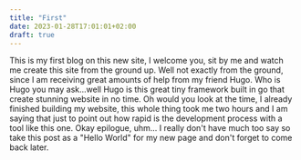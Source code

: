 ```yaml
---
title: "First"
date: 2023-01-28T17:01:01+02:00
draft: true
---
```

This is my first blog on this new site, I welcome you, sit by me and watch me create this site from the ground up. Well not exactly from the ground, since I am receiving great amounts of help from my friend Hugo. Who is Hugo you may ask...well Hugo is this great tiny framework built in go that create stunning website in no time. Oh would you look at the time, I already finished building my website, this whole thing took me two hours and I am saying that just to point out how rapid is the development process with a tool like this one. Okay epilogue, uhm... I really don't have much too say so take this post as a "Hello World" for my new page and don't forget to come back later.
